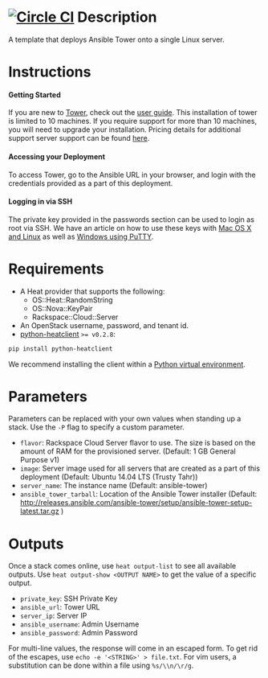 [![Circle CI](https://circleci.com/gh/rackspace-orchestration-templates/ansible-tower.png?style=badge)](https://circleci.com/gh/rackspace-orchestration-templates/ansible-tower)
Description
===========

A template that deploys Ansible Tower onto a single Linux server.


Instructions
===========

#### Getting Started
If you are new to [Tower](http://www.ansible.com/tower), check out the [user
guide](http://releases.ansible.com/ansible-tower/docs/tower_user_guide-latest.pdf).
This installation of tower is limited to 10 machines. If you require support
for more than 10 machines, you will need to upgrade your installation.
Pricing details for additional support server support can be found
[here](http://www.ansible.com/pricing#tower).

#### Accessing your Deployment
To access Tower, go to the Ansible URL in your browser, and login with the
credentials provided as a part of this deployment.

#### Logging in via SSH
The private key provided in the passwords section can be used to login as
root via SSH.  We have an article on how to use these keys with [Mac OS X and
Linux](http://www.rackspace.com/knowledge_center/article/logging-in-with-a-ssh-private-key-on-linuxmac)
as well as [Windows using
PuTTY](http://www.rackspace.com/knowledge_center/article/logging-in-with-a-ssh-private-key-on-windows).


Requirements
============
* A Heat provider that supports the following:
  * OS::Heat::RandomString
  * OS::Nova::KeyPair
  * Rackspace::Cloud::Server
* An OpenStack username, password, and tenant id.
* [python-heatclient](https://github.com/openstack/python-heatclient)
`>= v0.2.8`:

```bash
pip install python-heatclient
```

We recommend installing the client within a [Python virtual
environment](http://www.virtualenv.org/).

Parameters
==========
Parameters can be replaced with your own values when standing up a stack. Use
the `-P` flag to specify a custom parameter.

* `flavor`: Rackspace Cloud Server flavor to use. The size is based on the amount of
RAM for the provisioned server.
 (Default: 1 GB General Purpose v1)
* `image`: Server image used for all servers that are created as a part of this
deployment
 (Default: Ubuntu 14.04 LTS (Trusty Tahr))
* `server_name`: The instance name (Default: ansible-tower)
* `ansible_tower_tarball`: Location of the Ansible Tower installer (Default: http://releases.ansible.com/ansible-tower/setup/ansible-tower-setup-latest.tar.gz
)

Outputs
=======
Once a stack comes online, use `heat output-list` to see all available outputs.
Use `heat output-show <OUTPUT NAME>` to get the value of a specific output.

* `private_key`: SSH Private Key 
* `ansible_url`: Tower URL 
* `server_ip`: Server IP 
* `ansible_username`: Admin Username 
* `ansible_password`: Admin Password 

For multi-line values, the response will come in an escaped form. To get rid of
the escapes, use `echo -e '<STRING>' > file.txt`. For vim users, a substitution
can be done within a file using `%s/\\n/\r/g`.

